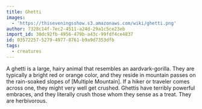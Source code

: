 ```yaml
---
title: Ghetti
images:
  - 'https://thiseveningsshow.s3.amazonaws.com/wiki/ghetti.png'
author: 7328c14f-7ec2-4511-a24d-29a1c5ce23eb
import_id: 30dc92fb-4956-479b-a43c-99fdf4ce4837
id: 03572257-5279-4977-8761-b9a9d7353dfb
tags:
  - creatures
---
```

A ghetti is a large, hairy animal that resembles an aardvark-gorilla. They are typically a bright red or orange color, and they reside in mountain passes on the rain-soaked slopes of [Multiple Mountain]. If a hiker or traveler comes across one, they might very well get crushed. Ghettis have terribly powerful embraces, and they literally crush those whom they sense as a treat. They are herbivorous.
